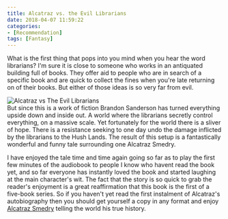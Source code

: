 ```yaml
---
title: Alcatraz vs. the Evil Librarians
date: 2018-04-07 11:59:22
categories:
- [Recommendation]
tags: [Fantasy]
---
```

What is the first thing that pops into you mind when you hear the word librarians?  I'm sure it is close to someone who works in an antiquated building full of books.  They offer aid to people who are in search of a specific book and are quick to collect the fines when you're late returning on of their books.  But either of those ideas is so very far from evil.  <!-- more --><div class="embedded-image-left">![Alcatraz vs The Evil Librarians](./alcatraz-evil-librarians.jpg)</div>But since this is a work of fiction Brandon Sanderson has turned everything upside down and inside out.  A world where the librarians secretly control everything, on a massive scale.  Yet fortunately for the world there is a sliver of hope.  There is a resistance seeking to one day undo the damage inflicted by the librarians to the Hush Lands.  The result of this setup is a fantastically wonderful and funny tale surrounding one Alcatraz Smedry.

I have enjoyed the tale time and time again going so far as to play the first few minutes of the audiobook to people I know who havent read the book yet, and so far everyone has instantly loved the book and started laughing at the main character's wit.  The fact that the story is so quick to grab the reader's enjoyment is a great reaffirmation that this book is the first of a five-book series.  So if you haven't yet read the first instalment of Alcatraz's autobiography then you should get yourself a copy in any format and enjoy [Alcatraz Smedry](https://www.amazon.com/dp/B00XHHV2A0) telling the world his true history.